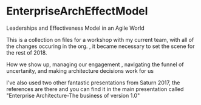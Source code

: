 # EnterpriseArchEffectModel
Leaderships and Effectiveness Model in an Agile World

This is a collection on files for a workshop with my current team, with all of the changes occuring in the org. , it became necessary to set the scene for the rest of 2018.

How we show up, managing our engagement , navigating the funnel of uncertanity, and making architecture decisions work for us

I've also used two other fantastic presentations from Saturn 2017, the references are there and you can find it in the main presentation called "Enterprise Architecture-The business of version 1.0"
